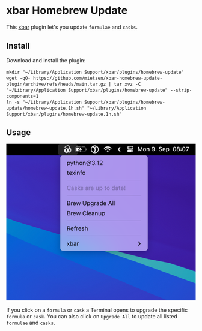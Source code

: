 # xbar Homebrew Update

This [xbar](https://github.com/matryer/xbar) plugin let's you update `formulae` and `casks`.

## Install

Download and install the plugin:

```Shell
mkdir "~/Library/Application Support/xbar/plugins/homebrew-update"
wget -qO- https://github.com/mietzen/xbar-homebrew-update-plugin/archive/refs/heads/main.tar.gz | tar xvz -C "~/Library/Application Support/xbar/plugins/homebrew-update" --strip-components=1
ln -s "~/Library/Application Support/xbar/plugins/homebrew-update/homebrew-update.1h.sh" "~/Library/Application Support/xbar/plugins/homebrew-update.1h.sh"
```

## Usage

![Menu Demo](assets/menu.png)

If you click on a `formula` or `cask` a Terminal opens to upgrade the specific `formula` or `cask`. You can also click on `Upgrade All` to update all listed `formulae` and `casks`.

